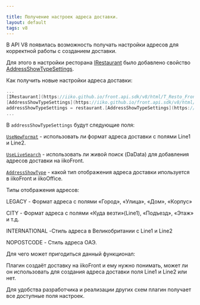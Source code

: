```yaml
---

title: Получение настроек адреса доставки.
layout: default
tags: v8
---
```

В API V8 появилась возможность получать настройки адресов для корректной работы с созданием доставки.

Для этого в настройки ресторана [IRestaurant](https://iiko.github.io/front.api.sdk/v8/html/T_Resto_Front_Api_Data_Organization_IRestaurant.htm) было добавлено свойство [AddressShowTypeSettings](https://iiko.github.io/front.api.sdk/v8/html/P_Resto_Front_Api_Data_Organization_IRestaurant_AddressShowTypeSettings.htm).

Как получить новые настройки адреса доставки:

```cs
...
[IRestaurant](https://iiko.github.io/front.api.sdk/v8/html/T_Resto_Front_Api_Data_Organization_IRestaurant.htm) restaurant = PluginContext.Operations.[GetHostRestaurant](https://iiko.github.io/front.api.sdk/v8/html/M_Resto_Front_Api_IOperationService_GetHostRestaurant.htm) ();
[AddressShowTypeSettings](https://iiko.github.io/front.api.sdk/v8/html/T_Resto_Front_Api_Data_Settings_AddressShowTypeSettings.htm) 
addressShowTypeSettings = restaurant.[AddressShowTypeSettings](https://iiko.github.io/front.api.sdk/v8/html/T_Resto_Front_Api_Data_Settings_AddressShowTypeSettings.htm);<br>
...
```

В ``addressShowTypeSettings`` будут следующие поля:

[``UseNewFormat``](https://iiko.github.io/front.api.sdk/v8/html/P_Resto_Front_Api_Data_Settings_AddressShowTypeSettings_UseNewFormat.htm) - использовать ли формат адреса доставки с полями Line1 и Line2.

[``UseLiveSearch``](https://iiko.github.io/front.api.sdk/v8/html/P_Resto_Front_Api_Data_Settings_AddressShowTypeSettings_UseLiveSearch.htm) - использовать ли живой поиск (DaData) для добавления адресов доставки на iikoFront.

[``AddressShowType``](https://iiko.github.io/front.api.sdk/v8/html/P_Resto_Front_Api_Data_Settings_AddressShowTypeSettings_AddressShowType.htm) - какой тип отображения адреса доставки ипользуется в iikoFront и iikoOffice.

Типы отображения адресов:

LEGACY - Формат адреса с полями «Город», «Улица», «Дом», «Корпус»

CITY - Формат адреса с полями «Куда везти»(Line1), «Подъезд», «Этаж» и т.д.

INTERNATIONAL -Стиль адреса в Великобритании с Line1 и Line2

NOPOSTCODE - Стиль адреса ОАЭ.



Для чего может пригодиться данный функционал:

Плагин создаёт доставку на iikoFront и ему нужно понимать, может ли он использовать для создания адреса доставки поля Line1 и Line2 или нет.

Для удобства разработчика и реализации других схем плагин получает все доступные поля настроек.

